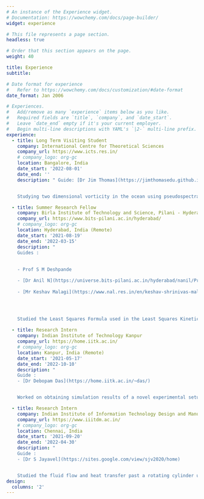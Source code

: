 ```yaml
---
# An instance of the Experience widget.
# Documentation: https://wowchemy.com/docs/page-builder/
widget: experience

# This file represents a page section.
headless: true

# Order that this section appears on the page.
weight: 40

title: Experience
subtitle: 

# Date format for experience
#   Refer to https://wowchemy.com/docs/customization/#date-format
date_format: Jan 2006

# Experiences.
#   Add/remove as many `experience` items below as you like.
#   Required fields are `title`, `company`, and `date_start`.
#   Leave `date_end` empty if it's your current employer.
#   Begin multi-line descriptions with YAML's `|2-` multi-line prefix.
experience:
  - title: Long Term Visiting Student
    company: International Centre for Theoretical Sciences
    company_url: https://www.icts.res.in/
    # company_logo: org-gc
    location: Bangalore, India
    date_start: '2022-08-01'
    date_end: ''
    description: " Guide: [Dr Jim Thomas](https://jimthomasedu.github.io/)


    Studying two dimensional vorticity in the ocean using pseudospectral applied mathematical techniques."

  - title: Summer Research Fellow
    company: Birla Institute of Technology and Science, Pilani - Hyderabad
    company_url: https://www.bits-pilani.ac.in/hyderabad/
    # company_logo: org-gc
    location: Hyderabad, India (Remote)
    date_start: '2021-08-19'
    date_end: '2022-03-15'
    description: "
    Guides :
    
    
    - Prof S M Deshpande

    - [Dr Anil N](https://universe.bits-pilani.ac.in/hyderabad/nanil/Profile)
    
    - [Mr Keshav Malagi](https://www.nal.res.in/en/keshav-shrinivas-malagi)




    Studied the Least Squares Formula used in the Least Squares Kinetic Upwind Meshless Method (LSKUM) to determine its spectral bandwidth."
  
  - title: Research Intern
    company: Indian Institute of Technology Kanpur
    company_url: https://home.iitk.ac.in/
    # company_logo: org-gc
    location: Kanpur, India (Remote)
    date_start: '2021-05-17'
    date_end: '2022-10-10'
    description: "
    Guide :
    - [Dr Debopam Das](https://home.iitk.ac.in/~das/)


    Worked on obtaining simulation results of a novel experimental setup capable of producing vortex rings devoid of piston and stopping vortices in the Unsteady Aerodynamics Lab."

  - title: Research Intern
    company: Indian Institute of Information Technology Design and Manufacturing Kancheepuram
    company_url: https://www.iiitdm.ac.in/
    # company_logo: org-gc
    location: Chennai, India
    date_start: '2021-09-20'
    date_end: '2022-04-30'
    description: "
    Guide :
    - [Dr S Jayavel](https://sites.google.com/view/sjv2020/home)


    Studied the fluid flow and heat transfer past a rotating cylinder using ANSYS Fluent. Surveyed relevant literature and performed validation of numerical results."
design:
  columns: '2'
---
```

